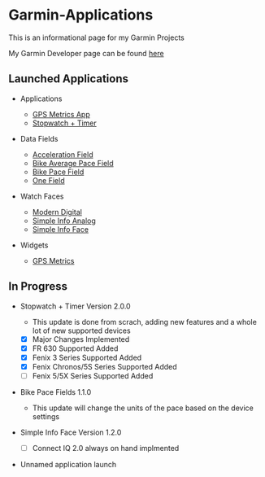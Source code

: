 # Garmin-Applications
This is an informational page for my Garmin Projects

My Garmin Developer page can be found [here](https://apps.garmin.com/en-US/developer/d44894eb-c47f-4268-b66c-05665213045d/apps)

Launched Applications
-

- Applications
	-	[GPS Metrics App](https://apps.garmin.com/en-US/apps/e3d33aa5-7d07-4670-a754-9ad7de50562e)						
	- [Stopwatch + Timer](https://apps.garmin.com/en-US/apps/e31d8308-674a-403b-813f-298ce28c9eab)						

- Data Fields
	- [Acceleration Field](https://apps.garmin.com/en-US/apps/b1d5b4a6-92dd-4e9e-b945-cf8f34db179c)					
	- [Bike Average Pace Field](https://apps.garmin.com/en-US/apps/5bcd8fd2-b151-421f-bb7b-d1bb6b1e65f1)			
	- [Bike Pace Field](https://apps.garmin.com/en-US/apps/37f82059-0260-4750-b260-e2d6dbf491a3)							
	- [One Field](https://apps.garmin.com/en-US/apps/33528a69-baf9-45ff-9a8a-8bb32bd391a3) 									

- Watch Faces
	- [Modern Digital](https://apps.garmin.com/en-US/apps/6f8a64a8-754f-4cfd-bf6c-0e6d8a13784e)							
	- [Simple Info Analog](https://apps.garmin.com/en-US/apps/a2cf87c3-3782-4860-bcbf-7863683b5336)					
	- [Simple Info Face](https://apps.garmin.com/en-US/apps/91014c51-68a9-49b0-b3b3-00db139cfd9b) 						

- Widgets	
	- [GPS Metrics](https://apps.garmin.com/en-US/apps/42155349-ebb2-45c3-930e-51bbea912fa6)							


In Progress
-
- Stopwatch + Timer Version 2.0.0
	- This update is done from scrach, adding new features and a whole lot of new supported devices
	- [x] Major Changes Implemented
	- [x] FR 630 Supported Added
	- [x] Fenix 3 Series Supported Added
	- [x] Fenix Chronos/5S Series Supported Added
	- [ ] Fenix 5/5X Series Supported Added

- Bike Pace Fields 1.1.0
	- This update will change the units of the pace based on the device settings

- Simple Info Face Version 1.2.0
	- [ ] Connect IQ 2.0 always on hand implmented
	
- Unnamed	application launch 
